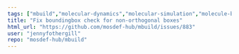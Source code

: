 ```yaml
---
tags: ["mbuild","molecular-dynamics","molecular-simulation","molecule-builder","python"]
title: "Fix boundingbox check for non-orthogonal boxes"
html_url: "https://github.com/mosdef-hub/mbuild/issues/883"
user: "jennyfothergill"
repo: "mosdef-hub/mbuild"
---
```


